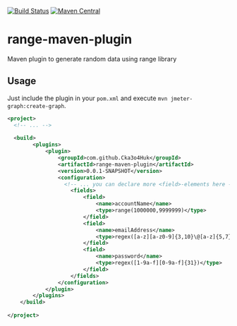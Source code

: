 [![Build Status](https://api.travis-ci.org/Cka3o4Huk/maven-range-plugin.svg?branch=master)](https://travis-ci.org/Cka3o4Huk/maven-range-plugin)
[![Maven Central](https://maven-badges.herokuapp.com/maven-central/com.github.Cka3o4Huk/range-maven-plugin/badge.svg)](https://maven-badges.herokuapp.com/maven-central/com.github.Cka3o4Huk/range-maven-plugin)

range-maven-plugin
=====================

Maven plugin to generate random data using range library

Usage
-----

Just include the plugin in your `pom.xml` and execute `mvn jmeter-graph:create-graph`.

```xml
<project>
  <!-- ... -->
  
  <build>
		<plugins>
			<plugin>
				<groupId>com.github.Cka3o4Huk</groupId>
				<artifactId>range-maven-plugin</artifactId>
				<version>0.0.1-SNAPSHOT</version>
				<configuration>
				  <!-- ... you can declare more <field>-elements here -->
					<fields>
						<field>
							<name>accountName</name>
							<type>range(1000000,9999999)</type>
						</field>
						<field>
							<name>emailAddress</name>
							<type>regex([a-z][a-z0-9]{3,10}\@[a-z]{5,7}\.jp)</type>
						</field>
						<field>
							<name>password</name>
							<type>regex([1-9a-f][0-9a-f]{31})</type>
						</field>
					</fields>
				</configuration>
			</plugin>
		</plugins>
	</build>
  
</project>
```
